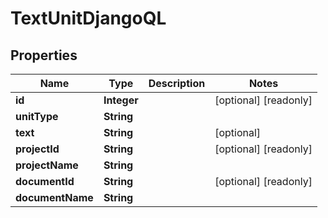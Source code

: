 

# TextUnitDjangoQL


## Properties

| Name | Type | Description | Notes |
|------------ | ------------- | ------------- | -------------|
|**id** | **Integer** |  |  [optional] [readonly] |
|**unitType** | **String** |  |  |
|**text** | **String** |  |  [optional] |
|**projectId** | **String** |  |  [optional] [readonly] |
|**projectName** | **String** |  |  |
|**documentId** | **String** |  |  [optional] [readonly] |
|**documentName** | **String** |  |  |



